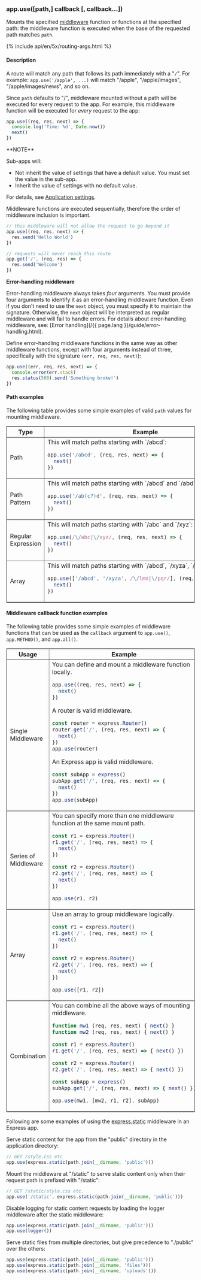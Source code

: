 <h3 id='app.use'>app.use([path,] callback [, callback...])</h3>

Mounts the specified [middleware](/{{page.lang}}/guide/using-middleware.html) function or functions
at the specified path:
the middleware function is executed when the base of the requested path matches `path`.

{% include api/en/5x/routing-args.html %}

#### Description

A route will match any path that follows its path immediately with a "`/`".
For example: `app.use('/apple', ...)` will match "/apple", "/apple/images",
"/apple/images/news", and so on.

Since `path` defaults to "/", middleware mounted without a path will be executed for every request to the app.
For example, this middleware function will be executed for _every_ request to the app:

```js
app.use((req, res, next) => {
  console.log('Time: %d', Date.now())
  next()
})
```

<div class="doc-box doc-info" markdown="1">
**NOTE**

Sub-apps will:

* Not inherit the value of settings that have a default value. You must set the value in the sub-app.
* Inherit the value of settings with no default value.

For details, see [Application settings](/en/5x/api.html#app.settings.table).
</div>

Middleware functions are executed sequentially, therefore the order of middleware inclusion is important.

```js
// this middleware will not allow the request to go beyond it
app.use((req, res, next) => {
  res.send('Hello World')
})

// requests will never reach this route
app.get('/', (req, res) => {
  res.send('Welcome')
})
```

**Error-handling middleware**

Error-handling middleware always takes _four_ arguments. You must provide four arguments to identify it as an error-handling middleware function. Even if you don't need to use the `next` object, you must specify it to maintain the signature. Otherwise, the `next` object will be interpreted as regular middleware and will fail to handle errors. For details about error-handling middleware, see: [Error handling](/{{ page.lang }}/guide/error-handling.html).

Define error-handling middleware functions in the same way as other middleware functions, except with four arguments instead of three, specifically with the signature `(err, req, res, next)`):

```js
app.use((err, req, res, next) => {
  console.error(err.stack)
  res.status(500).send('Something broke!')
})
```

#### Path examples

The following table provides some simple examples of valid `path` values for
mounting middleware.

<div class="table-scroller">
<table class="doctable" border="1">

<thead>
<tr>
<th>Type</th>
<th>Example</th>
</tr>
</thead>

<tbody>

<tr>
<td>Path</td>
<td markdown="1">
This will match paths starting with `/abcd`:

```js
app.use('/abcd', (req, res, next) => {
  next()
})
```

</td>
</tr>

<tr>
<td>Path Pattern</td>
<td markdown="1">
This will match paths starting with `/abcd` and `/abd`:

```js
app.use('/ab(c?)d', (req, res, next) => {
  next()
})
```

</td>
</tr>

<tr>
<td>Regular Expression</td>
<td markdown="1">
This will match paths starting with `/abc` and `/xyz`:

```js
app.use(/\/abc|\/xyz/, (req, res, next) => {
  next()
})
```

</td>
</tr>

<tr>
<td>Array</td>
<td markdown="1">
This will match paths starting with `/abcd`, `/xyza`, `/lmn`, and `/pqr`:

```js
app.use(['/abcd', '/xyza', /\/lmn|\/pqr/], (req, res, next) => {
  next()
})
```

</td>
</tr>

</tbody>

</table>
</div>

#### Middleware callback function examples

The following table provides some simple examples of middleware functions that
can be used as the `callback` argument to `app.use()`, `app.METHOD()`, and `app.all()`.

<table class="doctable" border="1">

<thead>
<tr>
<th>Usage</th>
<th>Example</th>
</tr>
</thead>
<tbody>

<tr>
<td>Single Middleware</td>
<td markdown="1">
You can define and mount a middleware function locally.

```js
app.use((req, res, next) => {
  next()
})
```

A router is valid middleware.

```js
const router = express.Router()
router.get('/', (req, res, next) => {
  next()
})
app.use(router)
```

An Express app is valid middleware.

```js
const subApp = express()
subApp.get('/', (req, res, next) => {
  next()
})
app.use(subApp)
```

</td>
</tr>

<tr>
<td>Series of Middleware</td>
<td markdown="1">
You can specify more than one middleware function at the same mount path.

```js
const r1 = express.Router()
r1.get('/', (req, res, next) => {
  next()
})

const r2 = express.Router()
r2.get('/', (req, res, next) => {
  next()
})

app.use(r1, r2)
```

</td>
</tr>

<tr>
<td>Array</td>
<td markdown="1">
Use an array to group middleware logically.

```js
const r1 = express.Router()
r1.get('/', (req, res, next) => {
  next()
})

const r2 = express.Router()
r2.get('/', (req, res, next) => {
  next()
})

app.use([r1, r2])
```

</td>
</tr>

<tr>
<td>Combination</td>
<td markdown="1">
You can combine all the above ways of mounting middleware.

```js
function mw1 (req, res, next) { next() }
function mw2 (req, res, next) { next() }

const r1 = express.Router()
r1.get('/', (req, res, next) => { next() })

const r2 = express.Router()
r2.get('/', (req, res, next) => { next() })

const subApp = express()
subApp.get('/', (req, res, next) => { next() })

app.use(mw1, [mw2, r1, r2], subApp)
```

</td>
</tr>

</tbody>

</table>

Following are some examples of using the [express.static](/{{page.lang}}/guide/using-middleware.html#middleware.built-in)
middleware in an Express app.

Serve static content for the app from the "public" directory in the application directory:

```js
// GET /style.css etc
app.use(express.static(path.join(__dirname, 'public')))
```

Mount the middleware at "/static" to serve static content only when their request path is prefixed with "/static":

```js
// GET /static/style.css etc.
app.use('/static', express.static(path.join(__dirname, 'public')))
```

Disable logging for static content requests by loading the logger middleware after the static middleware:

```js
app.use(express.static(path.join(__dirname, 'public')))
app.use(logger())
```

Serve static files from multiple directories, but give precedence to "./public" over the others:

```js
app.use(express.static(path.join(__dirname, 'public')))
app.use(express.static(path.join(__dirname, 'files')))
app.use(express.static(path.join(__dirname, 'uploads')))
```
